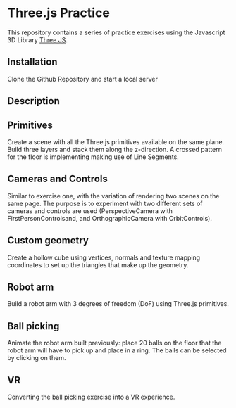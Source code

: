 # **Three.js Practice**

This repository contains a series of practice exercises using the Javascript 3D Library [Three JS](https://threejs.org/).

Installation
---
Clone the Github Repository and start a local server

Description
---

Primitives
---
Create a scene with all the Three.js primitives available on the same plane. Build three layers and stack them along the z-direction. A crossed pattern for the floor is implementing making use of Line Segments.

Cameras and Controls
---
Similar to exercise one, with the variation of rendering two scenes on the same page. The purpose is to experiment with two different sets of cameras and controls are used (PerspectiveCamera with FirstPersonControlsand, and OrthographicCamera with OrbitControls).

Custom geometry
---
Create a hollow cube using vertices, normals and texture mapping coordinates to set up the triangles that make up the geometry.

Robot arm
---
Build a robot arm with 3 degrees of freedom (DoF) using Three.js primitives.

Ball picking
---
Animate the robot arm built previously: place 20 balls on the floor that the robot arm will have to pick up and place in a ring. The balls can be selected by clicking on them.

VR
---
Converting the ball picking exercise into a VR experience.
